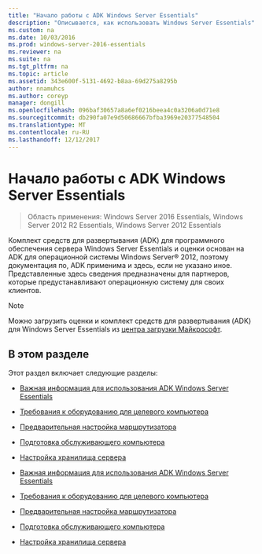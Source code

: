```yaml
---
title: "Начало работы с ADK Windows Server Essentials"
description: "Описывается, как использовать Windows Server Essentials"
ms.custom: na
ms.date: 10/03/2016
ms.prod: windows-server-2016-essentials
ms.reviewer: na
ms.suite: na
ms.tgt_pltfrm: na
ms.topic: article
ms.assetid: 343e600f-5131-4692-b8aa-69d275a8295b
author: nnamuhcs
ms.author: coreyp
manager: dongill
ms.openlocfilehash: 096baf30657a8a6ef0216beea4c0a3206a0d71e8
ms.sourcegitcommit: db290fa07e9d50686667bfba3969e20377548504
ms.translationtype: MT
ms.contentlocale: ru-RU
ms.lasthandoff: 12/12/2017
---
```

# <a name="getting-started-with-the-windows-server-essentials-adk"></a>Начало работы с ADK Windows Server Essentials

>Область применения: Windows Server 2016 Essentials, Windows Server 2012 R2 Essentials, Windows Server 2012 Essentials

Комплект средств для развертывания (ADK) для программного обеспечения сервера Windows Server Essentials и оценки основан на ADK для операционной системы Windows Server® 2012, поэтому документация по, ADK применима и здесь, если не указано иное. Представленные здесь сведения предназначены для партнеров, которые предустанавливают операционную систему для своих клиентов.  
  
> [!NOTE]
>  Можно загрузить оценки и комплект средств для развертывания (ADK) для Windows Server Essentials из [центра загрузки Майкрософт](https://www.microsoft.com/download/details.aspx?id=34866).  
  
## <a name="in-this-section"></a>В этом разделе  
 Этот раздел включает следующие разделы:  
  

-   [Важная информация для использования ADK Windows Server Essentials](Important-Information-for-Using-the-Windows-Server-Essentials-ADK.md)  
  
-   [Требования к оборудованию для целевого компьютера](Hardware-Requirements-for-the-Target-Computer.md)  
  
-   [Предварительная настройка маршрутизатора](Preconfiguring-a-Router.md)  
  
-   [Подготовка обслуживающего компьютера](Prepare-the-Technician-Computer.md)  
  
-   [Настройка хранилища сервера](Configure-Server-Storage.md)

-   [Важная информация для использования ADK Windows Server Essentials](../install/Important-Information-for-Using-the-Windows-Server-Essentials-ADK.md)  
  
-   [Требования к оборудованию для целевого компьютера](../install/Hardware-Requirements-for-the-Target-Computer.md)  
  
-   [Предварительная настройка маршрутизатора](../install/Preconfiguring-a-Router.md)  
  
-   [Подготовка обслуживающего компьютера](../install/Prepare-the-Technician-Computer.md)  
  
-   [Настройка хранилища сервера](../install/Configure-Server-Storage.md)

